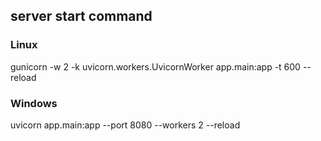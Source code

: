
## server start command
### Linux
gunicorn -w 2 -k uvicorn.workers.UvicornWorker app.main:app -t 600 --reload
### Windows
uvicorn app.main:app --port 8080 --workers 2 --reload
